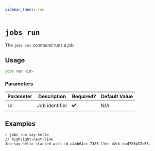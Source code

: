```yaml
---
sidebar_label: run
---
```


# `jobs run`

The `jobs run` command runs a job.

## Usage

```bash
jobs run <id>
```

### Parameters

| Parameter | Description    | Required? | Default Value |
| --------- | -------------- | --------- | ------------- |
| `id`      | Job identifier | ✔️        | N/A           |

## Examples

```bash title="Run a job directly without waiting for its triggers"
> jobs run say-hello
// highlight-next-line
Job say-hello started with id a4bb64cc-7385-11ec-b2cb-dad780437c53.
```
